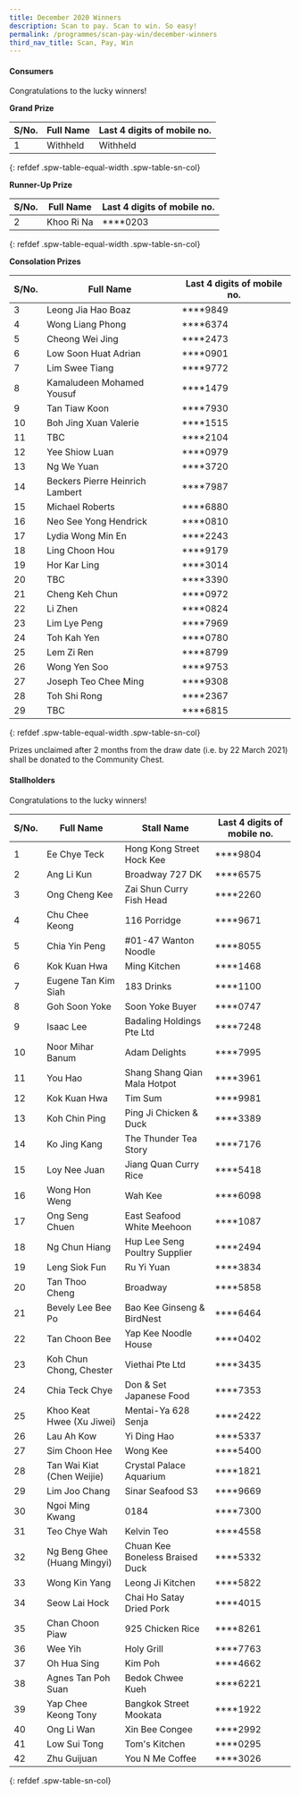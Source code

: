 ```yaml
---
title: December 2020 Winners
description: Scan to pay. Scan to win. So easy!
permalink: /programmes/scan-pay-win/december-winners
third_nav_title: Scan, Pay, Win
---
```


#### Consumers
Congratulations to the lucky winners!


**Grand Prize** 


|S/No.| Full Name                     | Last 4 digits of mobile no. |
|-----|-------------------------------|-----------------------------|
| 1   |Withheld                       |   Withheld                  |
{: refdef .spw-table-equal-width .spw-table-sn-col}

**Runner-Up Prize** 

|S/No.| Full Name                     | Last 4 digits of mobile no. |
|-----|-------------------------------|-----------------------------|
| 2   |Khoo Ri Na                     | \*\*\*\*0203                |
{: refdef .spw-table-equal-width .spw-table-sn-col}

**Consolation Prizes** 

| S/No. | Full Name                       | Last 4 digits of mobile no. |
|-------|---------------------------------|-----------------------------|
|   3   | Leong Jia Hao Boaz              |         \*\*\*\*9849        |
|   4   | Wong Liang Phong                |         \*\*\*\*6374        |
|   5   | Cheong Wei Jing                 |         \*\*\*\*2473        |
|   6   | Low Soon Huat Adrian            |         \*\*\*\*0901        |
|   7   | Lim Swee Tiang                  |         \*\*\*\*9772        |
|   8   | Kamaludeen Mohamed Yousuf       |         \*\*\*\*1479        |
|   9   | Tan Tiaw Koon                   |         \*\*\*\*7930        |
|   10  | Boh Jing Xuan Valerie           |         \*\*\*\*1515        |
|   11  | TBC                             |         \*\*\*\*2104        |
|   12  | Yee Shiow Luan                  |         \*\*\*\*0979        |
|   13  | Ng We Yuan                      |         \*\*\*\*3720        |
|   14  | Beckers Pierre Heinrich Lambert |         \*\*\*\*7987        |
|   15  | Michael Roberts                 |         \*\*\*\*6880        |
|   16  | Neo See Yong Hendrick           |         \*\*\*\*0810        |
|   17  | Lydia Wong Min En               |         \*\*\*\*2243        |
|   18  | Ling Choon Hou                  |         \*\*\*\*9179        |
|   19  | Hor Kar Ling                    |         \*\*\*\*3014        |
|   20  | TBC                             |         \*\*\*\*3390        |
|   21  | Cheng Keh Chun                  |         \*\*\*\*0972        |
|   22  | Li Zhen                         |         \*\*\*\*0824        |
|   23  | Lim Lye Peng                    |         \*\*\*\*7969        |
|   24  | Toh Kah Yen                     |         \*\*\*\*0780        |
|   25  | Lem Zi Ren                      |         \*\*\*\*8799        |
|   26  | Wong Yen Soo                    |         \*\*\*\*9753        |
|   27  | Joseph Teo Chee Ming            |         \*\*\*\*9308        |
|   28  | Toh Shi Rong                    |         \*\*\*\*2367        |
|   29  | TBC                             |         \*\*\*\*6815        |
{: refdef .spw-table-equal-width .spw-table-sn-col}

<span class="spw-disclaimer">Prizes unclaimed after 2 months from the draw date (i.e. by 22 March 2021) shall be donated to the Community Chest.</span> 

#### Stallholders
Congratulations to the lucky winners!

| S/No. | Full Name                   | Stall Name                        | Last 4 digits of mobile no. |
|-------|-----------------------------|-----------------------------------|-----------------------------|
| 1     | Ee Chye   Teck              | Hong Kong Street Hock Kee         | \*\*\*\*9804                |
| 2     | Ang Li Kun                  | Broadway 727 DK                   | \*\*\*\*6575                |
| 3     | Ong Cheng Kee               | Zai Shun Curry Fish Head          | \*\*\*\*2260                |
| 4     | Chu Chee Keong              | 116 Porridge                      | \*\*\*\*9671                |
| 5     | Chia Yin Peng               | #01-47 Wanton Noodle              | \*\*\*\*8055                |
| 6     | Kok Kuan Hwa                | Ming Kitchen                      | \*\*\*\*1468                |
| 7     | Eugene Tan Kim Siah         | 183 Drinks                        | \*\*\*\*1100                |
| 8     | Goh Soon Yoke               | Soon Yoke Buyer                   | \*\*\*\*0747                |
| 9     | Isaac Lee                   | Badaling Holdings Pte Ltd         | \*\*\*\*7248                |
| 10    | Noor Mihar Banum            | Adam Delights                     | \*\*\*\*7995                |
| 11    | You Hao                     | Shang Shang Qian Mala Hotpot      | \*\*\*\*3961                |
| 12    | Kok Kuan Hwa                | Tim Sum                           | \*\*\*\*9981                |
| 13    | Koh Chin Ping               | Ping Ji Chicken & Duck            | \*\*\*\*3389                |
| 14    | Ko Jing Kang                | The Thunder Tea Story             | \*\*\*\*7176                |
| 15    | Loy Nee Juan                | Jiang Quan Curry Rice             | \*\*\*\*5418                |
| 16    | Wong Hon Weng               | Wah Kee                           | \*\*\*\*6098                |
| 17    | Ong Seng Chuen              | East Seafood White Meehoon        | \*\*\*\*1087                |
| 18    | Ng Chun Hiang               | Hup Lee Seng Poultry Supplier     | \*\*\*\*2494                |
| 19    | Leng Siok Fun               | Ru Yi Yuan                        | \*\*\*\*3834                |
| 20    | Tan Thoo Cheng              | Broadway                          | \*\*\*\*5858                |
| 21    | Bevely Lee Bee Po           | Bao Kee Ginseng & BirdNest        | \*\*\*\*6464                |
| 22    | Tan Choon Bee               | Yap Kee Noodle House              | \*\*\*\*0402                |
| 23    | Koh Chun Chong, Chester     | Viethai Pte Ltd                   | \*\*\*\*3435                |
| 24    | Chia Teck Chye              | Don & Set Japanese Food           | \*\*\*\*7353                |
| 25    | Khoo Keat Hwee (Xu Jiwei)   | Mentai-Ya 628 Senja               | \*\*\*\*2422                |
| 26    | Lau Ah Kow                  | Yi Ding Hao                       | \*\*\*\*5337                |
| 27    | Sim Choon Hee               | Wong Kee                          | \*\*\*\*5400                |
| 28    | Tan Wai Kiat (Chen Weijie)  | Crystal Palace Aquarium           | \*\*\*\*1821                |
| 29    | Lim Joo Chang               | Sinar Seafood S3                  | \*\*\*\*9669                |
| 30    | Ngoi Ming Kwang             | 0184                              | \*\*\*\*7300                |
| 31    | Teo Chye Wah                | Kelvin Teo                        | \*\*\*\*4558                |
| 32    | Ng Beng Ghee (Huang Mingyi) | Chuan Kee Boneless Braised Duck   | \*\*\*\*5332                |
| 33    | Wong Kin Yang               | Leong Ji Kitchen                  | \*\*\*\*5822                |
| 34    | Seow Lai Hock               | Chai Ho Satay Dried Pork          | \*\*\*\*4015                |
| 35    | Chan Choon Piaw             | 925 Chicken Rice                  | \*\*\*\*8261                |
| 36    | Wee Yih                     | Holy Grill                        | \*\*\*\*7763                |
| 37    | Oh Hua Sing                 | Kim Poh                           | \*\*\*\*4662                |
| 38    | Agnes Tan Poh Suan          | Bedok Chwee Kueh                  | \*\*\*\*6221                |
| 39    | Yap Chee Keong Tony         | Bangkok Street Mookata            | \*\*\*\*1922                |
| 40    | Ong Li Wan                  | Xin Bee Congee                    | \*\*\*\*2992                |
| 41    | Low Sui Tong                | Tom's Kitchen                     | \*\*\*\*0295                |
| 42    | Zhu Guijuan                 | You N Me Coffee                   | \*\*\*\*3026                |
{: refdef .spw-table-sn-col}